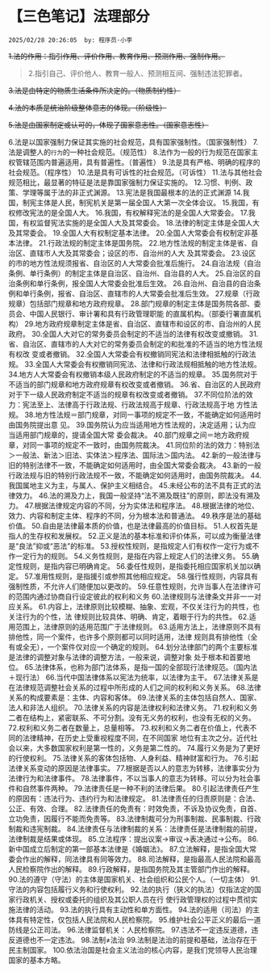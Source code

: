 # 【三色笔记】法理部分

`2025/02/28 20:26:05  by: 程序员·小李`

~~1.法的作用：指引作用、评价作用、教育作用、预测作用、强制作用。~~

> 2.指引自己、评价他人、教育一般人、预测相互间、强制违法犯罪者。

~~3.法是由特定的物质生活条件所决定的。（物质制约性）~~

~~4.法的本质是统治阶级整体意志的体现。（阶级性）~~

~~5.法是由国家制定或认可的，体现了国家意志性。（国家意志性）~~

6.法是以国家强制力保证其实施的社会规范，具有国家强制性。（国家强制性）
7.法是调整人的`行为`的一种社会规范。（规范性）
8.法作为一般的行为规范在国家主权管辖范围内普遍适用，具有普遍性。（普遍性）
9.法是具有严格、明确的程序的社会规范。（程序性）
10.法是具有可诉性的社会规范。（可诉性）
11.法与其他社会规范相比，最显著的特征是法是靠国家强制力保证实施的。
12.习惯、判例、政策、学理等属于法的非正式渊源。
13.宪法是我国最根本的法的正式渊源
14.我国，制宪主体是人民，制宪机关是第一届全国人大第一次全体会议。
15.我国，有权修改宪法的是全国人大。
16.我国，有权解释宪法的是全国人大常委会。
17.我国，有权监督宪法实施的是全国人大及其常委会。
18.法律的制定主体是全国人大及其常委会。
19.全国人大有权制定基本法律。
20.全国人大常委会有权制定非基本法律。
21.行政法规的制定主体是国务院。
22.地方性法规的制定主体是省、自治区、直辖市人大及其常委会；设区的市、自治州的人大
及其常委会。
23.设区的市的地方性法规须报省、自治区的人大常委会批准后施行。
24.自治法规（自治条例、单行条例）的制定主体是自治区、自治州、自治县的人大。
25.自治区的自治条例和单行条例，报全国人大常委会批准后生效。
26.自治州、自治县的自治条例和单行条例，报省、自治区、直辖市的人大常委会批准后生效。
27.规章（行政规章）包括部门规章和地方政府规章。
28.部门规章的制定主体是国务院各部、委员会、中国人民银行、审计署和具有行政管理职能
的直属机构。（部委行署直属机构）
29.地方政府规章制定主体是省、自治区、直辖市和设区的市、自治州的人民政府。
30.全国人大对它的常务委员会制定的不适当的法律有权改变或撤销。
31.省、自治区、直辖市的人大对它的常务委员会制定的和批准的不适当的地方性法规有权改
变或者撤销。
32.全国人大常委会有权撤销同宪法和法律相抵触的行政法规。
33.全国人大常委会有权撤销同宪法、法律和行政法规相抵触的地方性法规。
34.地方人大常委会有权撤销本级人民政府制定的不适当的规章。
35.国务院对于不适当的部门规章和地方政府规章有权改变或者撤销。
36.省、自治区的人民政府对于下一级人民政府制定不适当的规章有权改变或者撤销。
37.不同位阶法的效力：宪法至上、法律高于行政法规、行政法规高于规章、行政法规高于地
方性法规。
38.地方性法规＝部门规章，对同一事项的规定不一致，不能确定如何适用时由国务院提出意
见。
39.国务院认为应当适用地方性法规的，决定适用；认为应当适用部门规章的，提请全国大常
委会裁决。
40.部门规章之间＝地方政府规章，对同一事项的规定不一致时，由国务院裁决。
41.同位阶的法的效力：特别法＞一般法、新法＞旧法、实体法＞程序法、国际法＞国内法。
42.新的一般法律与旧的特别法律不一致，不能确定如何适用时，由全国大常委会裁决。
43.新的一般行政法规与旧的特别行政法规不一致，不能确定如何适用时，由国务院裁决。
44.我国属地主义为主，与属人、保护主义相结合。
45.未经公布的法不具有正式的法律效力。
46.法的溯及力上，我国一般坚持“法不溯及既往”的原则，即法没有溯及力。
47.根据法律规定内容的不同，分为实体法和程序法。
48.根据法律的地位、效力、内容和制定主体、程序的不同，分为根本法和普通法。
49.秩序是法的基础价值。
50.自由是法律最本质的价值，也是法律最高的价值目标。
51.人权首先是指人的生存权和发展权。
52.正义是法的基本标准和评价体系，可以成为衡量法律是“良法”抑或“恶法”的标准。
53.授权性规则，是指规定人们有权作一定行为或不作一定行为的规则。
54.义务性规则，是指在内容上规定人们的法律义务。
55.确定性规则，是指内容已明确肯定。
56.委任性规则，是指委托相应国家机关加以确定。
57.准用性规则，是指援引或参照其他相应规定。
58.强行性规则，内容具有强制性质，不允许人们随便加以更改的。
59.任意性规则，允许当事人在法律许可的范围内通过协商自行设定彼此的权利和义务
60.法律规则与法律条文并非一一对应关系。
61.内容上，法律原则比较模糊、抽象、宏观，不仅关注行为的共性，也关注行为的个性，法
律规则比较具体、明确、肯定，着眼于行为的共性。
62.适用范围上，法律原则的适用范围广于法律规则。
63.适用方法上，法律原则不具有排他性，同一个案件，也许多个原则都可以同时适用，法律
规则具有排他性（全有或全无），一个案件仅对应一个确定的规则。
64.划分法律部门的两个主要标准是法律的调整对象与法律的调整方法，一般来说，调整对象
处于根本和首要地位。
65.法律体系，也称为部门法体系，是指一国的全部现行法律规范。（国内法＋现行法）
66.当代中国法律体系以宪法为统率，以法律为主干。
67.法律关系是在法律规范调整社会关系的过程中所形成的人们之间的权利和义务关系。
68.法律关系的构成要素是：主体、内容和客体。
69.法律关系的主体包括自然人、国家、法人和非法人组织。
70.法律关系的内容是法律权利和法律义务。
71.权利和义务二者在结构上，紧密联系、不可分割。没有无义务的权利，也没有无权的义务。
72.权利和义务二者在数量上，总量相等。
73.权利和义务二者在价值上，代表不同的法律精神，在历史上受重视程度不同，在不同国家
地位有主次之分。近代社会以来，大多数国家权利是第一性的，义务是第二性的。
74.履行义务是为了更好的行使权利。
75.法律关系的客体包括物、人身利益、精神财富和行为。
76.引起法律关系变动的原因是法律事实。
77.根据是否以人的意志为转移，法律事实分为法律行为和法律事件。
78.法律事件，不以当事人的意志为转移。可以分为社会事件和自然事件两种。
79.法律责任是一种不利的法律后果。
80.引起法律责任产生的原因有：违法行为、违约行为和法律规定。
81.法律责任的归责原则是：合法、公正、有效、合理。
82.法律责任的免责有：时效免责，不诉及协议免责，自首、立功免责，因履行不能而免责等。
83.法律制裁可分为刑事制裁、民事制裁、行政制裁和违宪制裁。
84.法律责任与法律制裁的关系：法律责任是法律制裁的前提，法律制裁是结果或体现。
85.立法程序：提出议案→审议→表决通过→公布。
86.新中国成立后制定的第一部基本法律是《婚姻法》。
87.立法解释，是指全国大常委会作出的解释，同法律具有同等效力。
88.司法解释，是指最高人民法院和最高人民检察院作出的解释。
89.行政解释，是指国务院及其主管部门作出的解释。
90.法的遵守（守法）的主体是国家机关、社会组织和公民个人。（一切主体）
91.守法的内容包括履行义务和行使权利。
92.法的执行（狭义的执法）仅指法定的国家行政机关、授权或委托的组织及其公职人员在行
使行政管理权的过程中贯彻实施法律的活动。
93.法的执行具有主动性和单方面性。
94.法的适用（司法）的主体具有特定性，仅包括人民法院和人民检察院。
95.维护社会公平正义的最后一道防线是公正司法。
96.法律监督机关：人民检察院。
97.违法不一定违反道德，违反道德也不一定违法。
98.法制≠法治
99.法制是法治的前提和基础，法治存在于民主制国家。
100.依法治国是社会主义法治的核心内容，是我们党领导人民治理国家的基本方略。